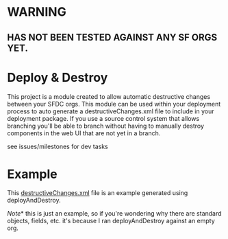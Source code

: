 # WARNING #

## HAS NOT BEEN TESTED AGAINST ANY SF ORGS YET. ##

# Deploy & Destroy #
	
This project is a module created to allow automatic destructive changes between your SFDC orgs. This module can be used within your deployment process to auto generate a destructiveChanges.xml file to include in your deployment package. If you use a source control system that allows branching you'll be able to branch without having to manually destroy components in the web UI that are not yet in a branch.  

see issues/milestones for dev tasks

# Example #

This [destructiveChanges.xml](https://gist.github.com/2572054) file is an example generated using deployAndDestroy.

*Note** this is just an example, so if you're wondering why there are standard objects, fields, etc. it's because I ran deployAndDestroy against an empty org.